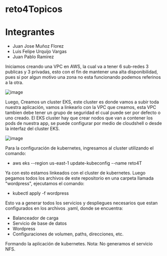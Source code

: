 # reto4Topicos
# Integrantes
- Juan Jose Muñoz Florez
- Luis Felipe Urquijo Vargas
- Juan Pablo Ramirez


Iniciamos creando una VPC en AWS, la cual va a tener 6 sub-redes 3 publicas y 3 privadas, esto con el fin de mantener una alta disponibilidad,
pues si por algun motivo una zona no esta funcionando podemos referinos a la otra.

![image](https://github.com/juanvx6/reto4Topicos/assets/96350704/d09f4da1-b467-4f13-87dd-7f467e51ab6e)

Luego, Creamos un cluster EKS, este cluster es donde vamos a subir toda nuestra aplicación, vamos a linkearlo con la VPC que creamos, esta VPC 
tambien debe tener un grupo de seguridad el cual puede ser por defecto o uno creado. El EKS cluster hay que crear nodos que van a contener los 
pods de nuestra app, se puede configurar por medio de cloudshell o desde la interfaz del cluster EKS.

![image](https://github.com/juanvx6/reto4Topicos/assets/96350704/4c0a044b-b59f-4494-8a98-50f6a5e8991d)

Para la configuración de kubernetes, ingresamos al cluster utilizando el comando:
- aws eks --region us-east-1 update-kubeconfig --name reto4T

Ya con esto estamos linkeados con el cluster de kubernetes.
Luego pegamos todos los archivos de este repositorio en una carpeta llamada "wordpress", ejecutamos el comando:

- kubectl apply -f wordpress

Esto va a generar todos los servicios y despliegues necesarios que estan configurados en los archivos .yaml, donde se encuentra:

- Balanceador de carga
- Servicio de base de datos
- Wordpress
- Configuraciones de volumen, paths, direcciones, etc.

Formando la aplicación de kubernetes.
Nota: No generamos el servicio NFS.
